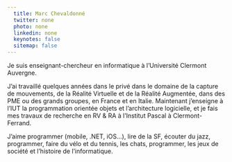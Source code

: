 ```yaml
---
  title: Marc Chevaldonné
  twitter: none
  photo: none
  linkedin: none
  keynotes: false
  sitemap: false
---
```

Je suis enseignant-chercheur en informatique à l’Université Clermont Auvergne.

J’ai travaillé quelques années dans le privé dans le domaine de la capture de mouvements, de la Réalité Virtuelle et de la Réalité Augmentée, dans des PME ou des grands groupes, en France et en Italie. Maintenant j’enseigne à l’IUT la programmation orientée objets et l’architecture logicielle, et je fais mes travaux de recherche en RV & RA à l’Institut Pascal à Clermont-Ferrand.

J’aime programmer (mobile, .NET, iOS…), lire de la SF, écouter du jazz, programmer, faire du vélo et du tennis, les chats, programmer, les jeux de société et l’histoire de l’informatique.
